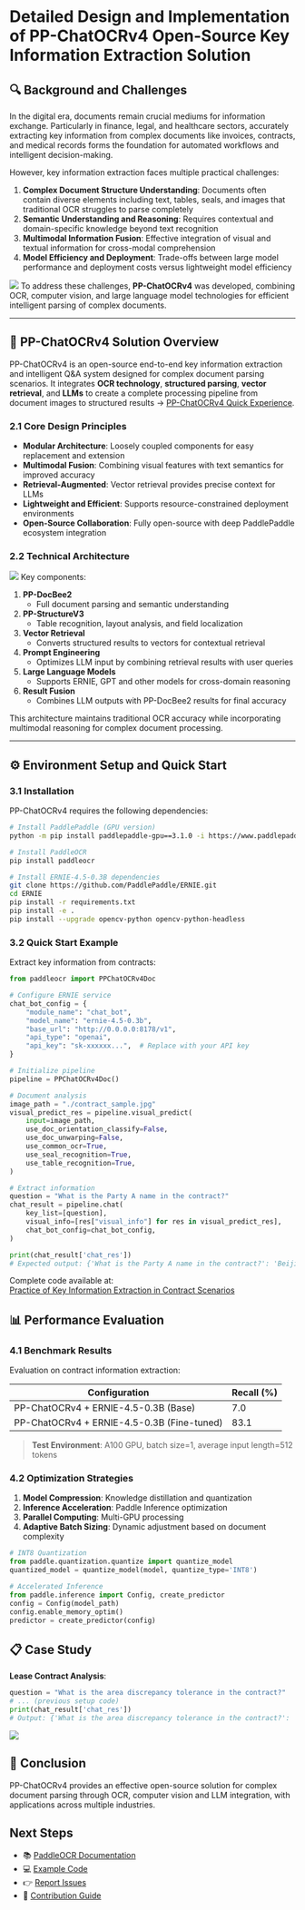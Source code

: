 # Detailed Design and Implementation of PP-ChatOCRv4 Open-Source Key Information Extraction Solution

##  🔍 Background and Challenges
In the digital era, documents remain crucial mediums for information exchange. Particularly in finance, legal, and healthcare sectors, accurately extracting key information from complex documents like invoices, contracts, and medical records forms the foundation for automated workflows and intelligent decision-making.

However, key information extraction faces multiple practical challenges:

1. **Complex Document Structure Understanding**: Documents often contain diverse elements including text, tables, seals, and images that traditional OCR struggles to parse completely
2. **Semantic Understanding and Reasoning**: Requires contextual and domain-specific knowledge beyond text recognition
3. **Multimodal Information Fusion**: Effective integration of visual and textual information for cross-modal comprehension
4. **Model Efficiency and Deployment**: Trade-offs between large model performance and deployment costs versus lightweight model efficiency

![](https://rte.weiyun.baidu.com/wiki/attach/image/api/imageDownloadAddress?attachId=98a25872b4bb4d569f317e354781ad3b&docGuid=vreHYHORJX_16V "")
To address these challenges, **PP-ChatOCRv4** was developed, combining OCR, computer vision, and large language model technologies for efficient intelligent parsing of complex documents.

---

##  🚀 PP-ChatOCRv4 Solution Overview
PP-ChatOCRv4 is an open-source end-to-end key information extraction and intelligent Q&A system designed for complex document parsing scenarios. It integrates **OCR technology**, **structured parsing**, **vector retrieval**, and **LLMs** to create a complete processing pipeline from document images to structured results → [PP-ChatOCRv4 Quick Experience](https://aistudio.baidu.com/community/app/518493/webUI).

### 2.1 Core Design Principles
* **Modular Architecture**: Loosely coupled components for easy replacement and extension
* **Multimodal Fusion**: Combining visual features with text semantics for improved accuracy
* **Retrieval-Augmented**: Vector retrieval provides precise context for LLMs
* **Lightweight and Efficient**: Supports resource-constrained deployment environments
* **Open-Source Collaboration**: Fully open-source with deep PaddlePaddle ecosystem integration

### 2.2 Technical Architecture
![](https://rte.weiyun.baidu.com/wiki/attach/image/api/imageDownloadAddress?attachId=05cbade2aad84aa9a554f09bda70a937&docGuid=vreHYHORJX_16V "")
Key components:

1. **PP-DocBee2**  
   * Full document parsing and semantic understanding
2. **PP-StructureV3**  
   * Table recognition, layout analysis, and field localization
3. **Vector Retrieval**  
   * Converts structured results to vectors for contextual retrieval
4. **Prompt Engineering**  
   * Optimizes LLM input by combining retrieval results with user queries
5. **Large Language Models**  
   * Supports ERNIE, GPT and other models for cross-domain reasoning
6. **Result Fusion**  
   * Combines LLM outputs with PP-DocBee2 results for final accuracy

This architecture maintains traditional OCR accuracy while incorporating multimodal reasoning for complex document processing.

---

##  ⚙️ Environment Setup and Quick Start
### 3.1 Installation
PP-ChatOCRv4 requires the following dependencies:

```bash
# Install PaddlePaddle (GPU version)
python -m pip install paddlepaddle-gpu==3.1.0 -i https://www.paddlepaddle.org.cn/packages/stable/cu118/

# Install PaddleOCR
pip install paddleocr

# Install ERNIE-4.5-0.3B dependencies
git clone https://github.com/PaddlePaddle/ERNIE.git
cd ERNIE
pip install -r requirements.txt
pip install -e .
pip install --upgrade opencv-python opencv-python-headless
```

### 3.2 Quick Start Example
Extract key information from contracts:

```python
from paddleocr import PPChatOCRv4Doc

# Configure ERNIE service
chat_bot_config = {
    "module_name": "chat_bot",
    "model_name": "ernie-4.5-0.3b",
    "base_url": "http://0.0.0.0:8178/v1",
    "api_type": "openai",
    "api_key": "sk-xxxxxx...",  # Replace with your API key
}

# Initialize pipeline
pipeline = PPChatOCRv4Doc()

# Document analysis
image_path = "./contract_sample.jpg"
visual_predict_res = pipeline.visual_predict(
    input=image_path,
    use_doc_orientation_classify=False,
    use_doc_unwarping=False,
    use_common_ocr=True,
    use_seal_recognition=True,
    use_table_recognition=True,
)

# Extract information
question = "What is the Party A name in the contract?"
chat_result = pipeline.chat(
    key_list=[question],
    visual_info=[res["visual_info"] for res in visual_predict_res],
    chat_bot_config=chat_bot_config,
)

print(chat_result['chat_res'])
# Expected output: {'What is the Party A name in the contract?': 'Beijing Technology Co., Ltd.'}
```

Complete code available at:  
[Practice of Key Information Extraction in Contract Scenarios](https://github.com/PaddlePaddle/ERNIE/blob/develop/cookbook/notebook/key_information_extraction_tutorial_en.ipynb)

## 📊 Performance Evaluation
### 4.1 Benchmark Results
Evaluation on contract information extraction:

| Configuration | Recall (%) |
|---------------|------------|
| PP-ChatOCRv4 + ERNIE-4.5-0.3B (Base) | 7.0 |
| PP-ChatOCRv4 + ERNIE-4.5-0.3B (Fine-tuned) | 83.1 |

> **Test Environment**: A100 GPU, batch size=1, average input length=512 tokens

### 4.2 Optimization Strategies
1. **Model Compression**: Knowledge distillation and quantization
2. **Inference Acceleration**: Paddle Inference optimization
3. **Parallel Computing**: Multi-GPU processing
4. **Adaptive Batch Sizing**: Dynamic adjustment based on document complexity

```python
# INT8 Quantization
from paddle.quantization.quantize import quantize_model
quantized_model = quantize_model(model, quantize_type='INT8')

# Accelerated Inference
from paddle.inference import Config, create_predictor
config = Config(model_path)
config.enable_memory_optim()
predictor = create_predictor(config)
```

##  📋 Case Study
**Lease Contract Analysis**:
```python
question = "What is the area discrepancy tolerance in the contract?"
# ... (previous setup code)
print(chat_result['chat_res'])
# Output: {'What is the area discrepancy tolerance in the contract?': 'Absolute value within 5% (inclusive)'}
```

![](https://rte.weiyun.baidu.com/wiki/attach/image/api/imageDownloadAddress?attachId=c3992c9f7963464783fe5a72aeb7af22&docGuid=vreHYHORJX_16V "")

## 🔮 Conclusion
PP-ChatOCRv4 provides an effective open-source solution for complex document parsing through OCR, computer vision and LLM integration, with applications across multiple industries.

## Next Steps
*  📚 [PaddleOCR Documentation](https://github.com/PaddlePaddle/PaddleOCR)
*  💻 [Example Code](https://github.com/PaddlePaddle/ERNIE/blob/develop/cookbook/notebook/key_information_extraction_tutorial_en.ipynb)
*  👉 [Report Issues](https://github.com/PaddlePaddle/PaddleOCR/issues)
*  🤝 [Contribution Guide](https://github.com/PaddlePaddle/PaddleOCR/blob/main/docs/community/community_contribution.md)